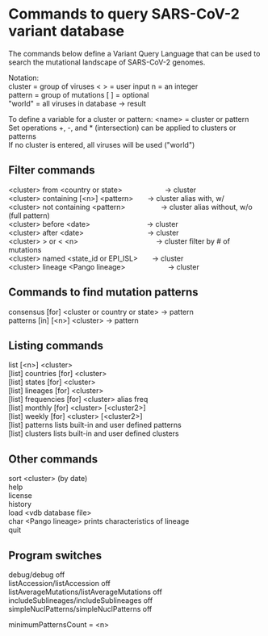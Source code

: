 # Commands to query SARS-CoV-2 variant database

The commands below define a Variant Query Language that can be used to search the mutational landscape of SARS-CoV-2 genomes.

Notation:  
cluster = group of viruses             < > = user input     n = an integer  
pattern = group of mutations            [ ] = optional  
"world"  = all viruses in database        → result  

To define a variable for a cluster or pattern:  \<name> = cluster or pattern  
Set operations +, -, and * (intersection) can be applied to clusters or patterns  
If no cluster is entered, all viruses will be used ("world")  

## Filter commands
\<cluster> from \<country or state>      → cluster  
\<cluster> containing [\<n>] \<pattern>  → cluster  alias with, w/  
\<cluster> not containing \<pattern>     → cluster  alias without, w/o (full pattern)  
\<cluster> before \<date>        → cluster  
\<cluster> after \<date>         → cluster  
\<cluster> > or < \<n>           → cluster     filter by # of mutations  
\<cluster> named \<state_id or EPI_ISL>  → cluster  
\<cluster> lineage \<Pango lineage>      → cluster  

## Commands to find mutation patterns
consensus [for] \<cluster or country or state>  → pattern  
patterns [in] [\<n>] \<cluster>                  → pattern  

## Listing commands
list [\<n>] \<cluster>  
[list] countries [for] \<cluster>  
[list] states [for] \<cluster>  
[list] lineages [for] \<cluster>  
[list] frequencies [for] \<cluster>          alias freq  
[list] monthly [for] \<cluster> [\<cluster2>]  
[list] weekly [for] \<cluster> [\<cluster2>]  
[list] patterns         lists built-in and user defined patterns  
[list] clusters         lists built-in and user defined clusters  

## Other commands
sort \<cluster>  (by date)  
help  
license  
history  
load \<vdb database file>  
char \<Pango lineage>    prints characteristics of lineage  
quit  

## Program switches
debug/debug off  
listAccession/listAccession off  
listAverageMutations/listAverageMutations off  
includeSublineages/includeSublineages off  
simpleNuclPatterns/simpleNuclPatterns off  

minimumPatternsCount = \<n>  
